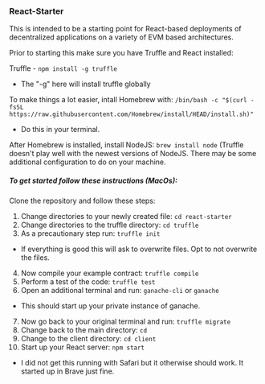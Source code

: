 ### React-Starter

This is intended to be a starting point for React-based deployments of decentralized applications on a variety of EVM based architectures.

Prior to starting this make sure you have Truffle and React installed:

Truffle - ```npm install -g truffle```
  - The "-g" here will install truffle globally

To make things a lot easier, intall Homebrew with: ```/bin/bash -c "$(curl -fsSL https://raw.githubusercontent.com/Homebrew/install/HEAD/install.sh)"```
  - Do this in your terminal.

After Homebrew is installed, install NodeJS: ```brew install node```
(Truffle doesn't play well with the newest versions of NodeJS. There may be some additional configuration to do on your machine.

##### To get started follow these instructions (MacOs):

Clone the repository and follow these steps:

1. Change directories to your newly created file: ```cd react-starter```
2. Change directories to the truffle directory: ```cd truffle```
3. As a precautionary step run: ```truffle init```
  - If everything is good this will ask to overwrite files. Opt to not overwrite the files.
4. Now compile your example contract: ```truffle compile```
5. Perform a test of the code: ```truffle test```
6. Open an additional terminal and run: ```ganache-cli``` or ```ganache```
  - This should start up your private instance of ganache. 
7. Now go back to your original terminal and run: ```truffle migrate```
8. Change back to the main directory: ```cd```
9. Change to the client directory: ```cd client```
10. Start up your React server: ```npm start```
  - I did not get this running with Safari but it otherwise should work. It started up in Brave just fine.
